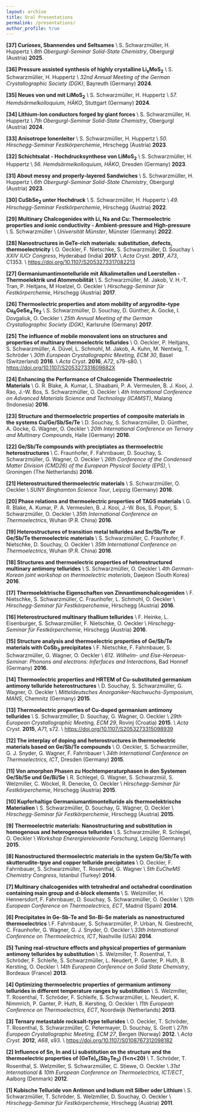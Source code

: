 ```yaml
---
layout: archive
title: Oral Presentations
permalink: /presentations/
author_profile: true
---
```



<b>[37] Curioses, Sbannendes und Seltsames</b> \\
        S. Schwarzmüller, H. Huppertz  \\
        <i>8th Obergurgl-Seminar Solid-State Chemistry</i>, Obergurgl (Austria) <b>2025</b>.


<b>[36] Pressure assisted synthesis of highly crystalline Li<sub>x</sub>MoS<sub>2</sub></b> \\
        S. Schwarzmüller, H. Huppertz  \\
        <i>32nd Annual Meeting of the German Crystallographic Society (DGK)</i>, Bayreuth (Germany) <b>2024</b>.


<b>[35] Neues von und mit LiMoS<sub>2</sub></b> \\
        S. Schwarzmüller, H. Huppertz  \\
        <i>57. Hemdsärmelkolloquium, HÄKO</i>, Stuttgart (Germany) <b>2024</b>.


<b>[34] Lithium-Ion conductors forged by giant forces</b> \\
        S. Schwarzmüller, H. Huppertz  \\
        <i>7th Obergurgl-Seminar Solid-State Chemistry</i>, Obergurgl (Austria) <b>2024</b>.


<b>[33] Anisotrope Ionenleiter</b> \\
        S. Schwarzmüller, H. Huppertz  \\
        <i>50. Hirschegg-Seminar Festkörperchemie</i>, Hirschegg (Austria) <b>2023</b>.


<b>[32] Schichtsalat - Hochdrucksynthese von LiMoS<sub>2</sub></b> \\
        S. Schwarzmüller, H. Huppertz  \\
        <i>56. Hemdsärmelkolloquium, HÄKO</i>, Dresden (Germany) <b>2023</b>.


<b>[31] About messy and properly-layered Sandwiches</b> \\
        S. Schwarzmüller, H. Huppertz  \\
        <i>6th Obergurgl-Seminar Solid-State Chemistry</i>, Obergurgl (Austria) <b>2023</b>.


<b>[30] CuSbSe<sub>2</sub> unter Hochdruck</b> \\
        S. Schwarzmüller, H. Huppertz  \\
        <i>49. Hirschegg-Seminar Festkörperchemie</i>, Hirschegg (Austria) <b>2022</b>.


<b>[29] Multinary Chalcogenides with Li, Na and Cu: Thermoelectric properties and ionic conductivity - Ambient-pressure and High-pressure</b> \\
        S. Schwarzmüller  \\
        <i>Universität Münster</i>, Münster (Germany) <b>2022</b>.


<b>[28] Nanostructures in GeTe-rich materials: substitution, defects, thermoelectricity</b> \\
        O. Oeckler, F. Nietschke, S. Schwarzmüller, D. Souchay \\
        <i>XXIV IUCr Congress</i>, Hyderabad (India) <b>2017</b>. \\
        <i>Acta Cryst.</i> <b>2017</b>, <i>A73</i>, C1353. \\
        <a href="https://doi.org/10.1107/S2053273317082213">https://doi.org/10.1107/S2053273317082213</a>


<b>[27] Germaniumantimontelluride mit Alkalimetallen und Leerstellen - Thermoelektrik und Atommobilität</b> \\
        S. Schwarzmüller, M. Jakob, V. H.-T. Tran, P. Heitjans, M Hoelzel, O. Oeckler  \\
        <i>Hirschegg-Seminar für Festkörperchemie</i>, Hirschegg (Austria) <b>2017</b>.


<b>[26] Thermoelectric properties and atom mobility of argyrodite-type Cu<sub>8</sub>GeSe<sub>4</sub>Te<sub>2</sub></b> \\
        S. Schwarzmüller, D. Souchay, D. Günther, A. Gocke, I. Dovgaliuk, O. Oeckler \\
        <i>25th Annual Meeting of the German Crystallographic Society (DGK)</i>, Karlsruhe (Germany) <b>2017</b>.


<b>[25] The influence of mobile monovalent ions on structures and properties of multinary thermoelectric tellurides</b> \\
        O. Oeckler, P. Heitjans, S. Schwarzmüller, A. Düvel, L. Schmohl, M. Jakob, A. Kuhn, M. Nentwig, T. Schröder \\
        <i>30th European Crystallographic Meeting, ECM 30</i>, Basel (Switzerland) <b>2016</b>. \\
        <i>Acta Cryst.</i> <b>2016</b>, <i>A72</i>, s79-s80. \\
        <a href="https://doi.org/10.1107/S205327331609882X">https://doi.org/10.1107/S205327331609882X</a>

<b>[24] Enhancing the Performance of Chalcogenide Thermoelectric Materials</b> \\
        G. R. Blake, A. Kumar, L. Shaabani, P. A. Vermeulen, B. J. Kooi, J. Rao, J.-W. Bos, S. Schwarzmüller, O. Oeckler \\
        <i>4th International Conference on Advanced Materials Science and Technology (ICAMST)</i>, Malang (Indonesia) <b>2016</b>.


<b>[23] Structure and thermoelectric properties of composite materials in the systems Cu/Ge/Sb/Se/Te</b> \\
        D. Souchay, S. Schwarzmüller, D. Günther, A. Gocke, G. Wagner, O. Oeckler \\
        <i>20th International Conference on Ternary and Multinary Compounds</i>, Halle (Germany) <b>2016</b>.


<b>[22] Ge/Sb/Te compounds with preciptiates as thermoelectric heterostructures</b> \\
        C. Fraunhofer, F. Fahrnbauer, D. Souchay, S. Schwarzmüller, G. Wagner, O. Oeckler \\
        <i>26th Conference of the Condensed Matter Division (CMD26) of the European Physical Society (EPS)</i>, \\
        Groningen (The Netherlands) <b>2016</b>.


<b>[21] Heterostructured thermoelectric materials</b> \\
        S. Schwarzmüller, O. Oeckler \\
        <i>SUNY Binghamton Science Tour</i>, Leipzig (Germany) <b>2016</b>.


<b>[20] Phase relations and thermoelectric properties of TAGS materials</b> \\
        G. R. Blake, A. Kumar, P. A. Vermeulen, B. J. Kooi, J.-W. Bos, S. Popuri, S. Schwarzmüller, O. Oeckler \\
        <i>35th International Conference on Thermoelectrics</i>, Wuhan (P.R. China) <b>2016</b>.


<b>[19] Heterostructures of transition metal tellurides and Sn/Sb/Te or Ge/Sb/Te thermoelectric materials</b> \\
        S. Schwarzmüller, C. Fraunhofer, F. Nietschke, D. Souchay, O. Oeckler \\
        <i>35th International Conference on Thermoelectrics</i>, Wuhan (P.R. China) <b>2016</b>.


<b>[18] Structures and thermoelectric properties of heterostructured multinary antimony tellurides</b> \\
        S. Schwarzmüller, O. Oeckler \\
        <i>4th German-Korean joint workshop on thermoelectric materials</i>, Daejeon (South Korea) <b>2016</b>.


<b>[17] Thermoelektrische Eigenschaften von Zinnantimonchalcogeniden</b> \\
        F. Nietschke, S. Schwarzmüller, C. Fraunhofer, L. Schmohl, O. Oeckler \\
        <i>Hirschegg-Seminar für Festkörperchemie</i>, Hirschegg (Austria) <b>2016</b>.


<b>[16] Heterostructured multinary thallium tellurides</b> \\
        F. Heinke, L. Eisenburger, S. Schwarzmüller, F. Nietschke, O. Oeckler \\
        <i>Hirschegg-Seminar für Festkörperchemie</i>, Hirschegg (Austria) <b>2016</b>.


<b>[15] Structure analysis and thermoelectric properties of Ge/Sb/Te materials with CoSb<sub>3</sub> precipitates</b> \\
        F. Nietschke, F. Fahrnbauer, S. Schwarzmüller, G. Wagner, O. Oeckler \\
        <i>612. Wilhelm- und Else-Heraeus-Seminar: Phonons and electrons: Inferfaces and Interactions</i>, Bad Honnef (Germany) <b>2016</b>.


<b>[14] Thermoelectric properties and HRTEM of Cu-substituted germanium antimony telluride heterostructures</b> \\
        D. Souchay, S. Schwarzmüller, G. Wagner, O. Oeckler \\
        <i>Mitteldeutsches Anorganiker-Nachwuchs-Symposium, MANS</i>, Chemnitz (Germany) <b>2015</b>.


<b>[13] Thermoelectric properties of Cu-doped germanium antimony tellurides</b> \\
        S. Schwarzmüller, D. Souchay, G. Wagner, O. Oeckler \\
        <i>29th European Crystallographic Meeting, ECM 29</i>, Rovinj (Croatia) <b>2015</b>. \\
        <i>Acta Cryst.</i> <b>2015</b>, <i>A71</i>, s72. \\
        <a href="https://doi.org/10.1107/S2053273315098939">https://doi.org/10.1107/S2053273315098939</a>


<b>[12] The interplay of doping and heterostructures in thermoelectric materials based on Ge/Sb/Te compounds</b> \\
        O. Oeckler, S. Schwarzmüller, G. J. Snyder, G. Wagner, F. Fahrnbauer \\
        <i>34th International Conference on Thermoelectrics, ICT</i>, Dresden (Germany) <b>2015</b>.


<b>[11] Von amorphen Phasen zu Hochtemperaturphasen in den Systemen Ge/Sb/Se und Ge/Bi/Se</b> \\
        R. Schlegel, G. Wagner, S. Schwarzmül, S. Welzmiller, C. Wöckel, R. Denecke, O. Oeckler \\
        <i>Hirschegg-Seminar für Festkörperchemie</i>, Hirschegg (Austria) <b>2015</b>.


<b>[10] Kupferhaltige Germaniumantimontelluride als thermoelektrische Materialien</b> \\
        S. Schwarzmüller, D. Souchay, G. Wagner, O. Oeckler \\
        <i>Hirschegg-Seminar für Festkörperchemie</i>, Hirschegg (Austria) <b>2015</b>.


<b>[9] Thermoelectric materials: Nanostructuring and substitution in homogenous and heterogenous tellurides</b> \\
       S. Schwarzmüller, R. Schlegel, O. Oeckler \\
       <i>Workshop Enerergierelevante Forschung</i>, Leipzig (Germany) <b>2015</b>.


<b>[8] Nanostructured thermoelectric materials in the system Ge/Sb/Te with skutterudite-tpye and copper telluride precipitates</b> \\
       O. Oeckler, F. Fahrnbauer, S. Schwarzmüller, T. Rosenthal, G. Wagner \\
       <i>5th EuCheMS Chemistry Congress</i>, Istanbul (Turkey) <b>2014</b>.


<b>[7] Multinary chalcogenides with tetrahedral and octahedral coordination containing main group and d-block elements</b> \\
       S. Welzmiller, H. Hennersdorf, F. Fahrnbauer, D. Souchay, S. Schwarzmüller, O. Oeckler \\
       <i>12th European Conference on Thermoelectrics, ECT</i>, Madrid (Spain) <b>2014</b>.


<b>[6] Precipitates in Ge-Sb-Te and Sn-Bi-Se materials as nanostructured thermoelectrics</b> \\
       F. Fahrnbauer, S. Schwarzmüller, P. Urban, N. Giesbrecht, C. Fraunhofer, G. Wagner, G. J. Snyder, O. Oeckler \\
       <i>33th International Conference on Thermoelectrics, ICT</i>, Nashville (USA) <b>2014</b>.


<b>[5] Tuning real-structure effects and physical properties of germanium antimony tellurides by substitution</b> \\
       S. Welzmiller, T. Rosenthal, T. Schröder, F. Schleife, S. Schwarzmüller, L. Neudert, P. Ganter, P. Huth, B. Kersting, O. Oeckler \\
       <i>14th European Conference on Solid State Chemistry</i>, Bordeaux (France) <b>2013</b>.


<b>[4] Optimizing thermoelectric properties of germanium antimony tellurides in different temperature ranges by substitution</b> \\
       S. Welzmiller, T. Rosenthal, T. Schröder, F. Schleife, S. Schwarzmüller, L. Neudert, K. Nimmrich, P. Ganter, P. Huth, B. Kersting, O. Oeckler \\
       <i>11th European Conference on Thermoelectrics, ECT</i>, Noordwijk (Netherlands) <b>2013</b>.
      

<b>[3] Ternary metastable rocksalt-type tellurides</b> \\
       O. Oeckler, T. Schröder, T. Rosenthal, S. Schwarzmüller, C. Petermayer, D. Souchay, S. Grott \\
       <i>27th European Crystallographic Meeting, ECM 27</i>, Bergen (Norway) <b>2012</b>. \\
       <i>Acta Cryst.</i> <b>2012</b>, <i>A68</i>, s93. \\
       <a href="https://doi.org/10.1107/S0108767312098182">https://doi.org/10.1107/S0108767312098182</a>


<b>[2] Influence of Sn, In and Li substitution on the structure and the thermoelectric properties of (GeTe)<sub>n</sub>(Sb<sub>2</sub>Te<sub>3</sub>) (1&lt;n&lt;20)</b> \\
       T. Schröder, T. Rosenthal, S. Welzmiller, S. Schwarzmüller, C. Stiewe, O. Oeckler \\
       <i>31st International & 10th European Conference on Thermoelectrics, ICT/ECT</i>, Aalborg (Denmark) <b>2012</b>.
       

<b>[1] Kubische Telluride von Antimon und Indium mit Silber oder Lithium </b> \\
       S. Schwarzmüller, T. Schröder, S. Welzmiller, D. Souchay, O. Oeckler \\
       <i>Hirschegg-Seminar für Festkörperchemie</i>, Hirschegg (Austria) <b>2011</b>. 
       


